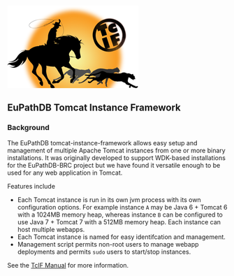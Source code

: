 <!---
This doc is written with Markdown syntax.
http://daringfireball.net/projects/markdown/
-->
![logo](docs/catherder_branded.png) 

## EuPathDB Tomcat Instance Framework

### Background

The EuPathDB tomcat-instance-framework allows easy setup and management of multiple Apache Tomcat instances from one or more binary installations. It was originally developed to support WDK-based installations for the EuPathDB-BRC project but we have found it versatile enough to be used for any web application in Tomcat.

Features include

- Each Tomcat instance is run in its own jvm process with its own configuration options. For example instance `A` may be Java 6 + Tomcat 6 with a 1024MB memory heap, whereas instance `B` can be configured to use Java 7 + Tomcat 7 with a 512MB memory heap.  Each instance can host multiple webapps.
- Each Tomcat instance is named for easy identifcation and management.
- Management script permits non-root users to manage webapp deployments and permits `sudo` users to start/stop instances.

See the [TcIF Manual](/docs/TcIF-Manual.md) for more information.